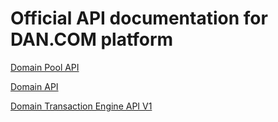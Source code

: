 # Official API documentation for DAN.COM platform

[Domain Pool API](domain_transaction_engine/v1/domain_pool_api.md)

[Domain API](dan_seller_api/domain_api.md)

[Domain Transaction Engine API V1](domain_transaction_engine/v1/README.md)
